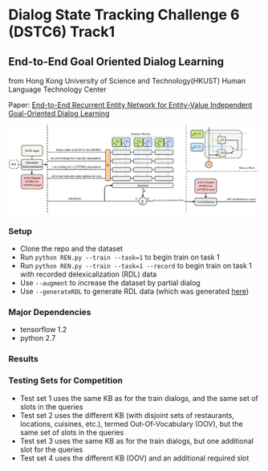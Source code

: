 # Dialog State Tracking Challenge 6 (DSTC6) Track1 
## End-to-End Goal Oriented Dialog Learning
from Hong Kong University of Science and Technology(HKUST) Human Language Technology Center

Paper: [End-to-End Recurrent Entity Network for Entity-Value Independent Goal-Oriented Dialog Learning]()

<img src="image/REN.pdf">

### Setup
* Clone the repo and the dataset
* Run ```python REN.py --train --task=1``` to begin train on task 1
* Run ```python REN.py --train --task=1 --record``` to begin train on task 1 with recorded delexicalization (RDL) data 
* Use ```--augment``` to increase the dataset by partial dialog
* Use ```--generateRDL``` to generate RDL data (which was generated [here](https://github.com/jasonwu0731/RecurrentEntityNetwork/tree/master/data/processed))

### Major Dependencies
- tensorflow 1.2
- python 2.7

### Results


### Testing Sets for Competition 
* Test set 1 uses the same KB as for the train dialogs, and the same set of slots in the queries
* Test set 2 uses the different KB (with disjoint sets of restaurants, locations, cuisines, etc.), termed Out-Of-Vocabulary (OOV), but the same set of slots in the queries
* Test set 3 uses the same KB as for the train dialogs, but one additional slot for the queries
* Test set 4 uses the different KB (OOV) and an additional required slot

